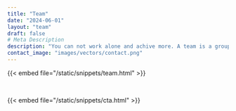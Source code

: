 ```yaml
---
title: "Team"
date: "2024-06-01"
layout: "team"
draft: false
# Meta Description
description: "You can not work alone and achive more. A team is a group of people who work harmoniously to achive more. Work with us."
contact_image: "images/vectors/contact.png"
---
```


{{< embed file="/static/snippets/team.html" >}}

<br>

{{< embed file="/static/snippets/cta.html" >}}